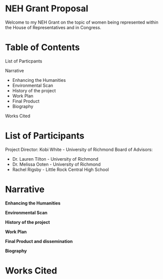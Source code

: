 # NEH Grant Proposal

Welcome to my NEH Grant on the topic of women being represented within the House of Representatives and in Congress.

# Table of Contents

List of Particpants

Narrative
  - Enhancing the Humanities
  - Environmental Scan
  - History of the project
  - Work Plan
  - Final Product
  - Biography 
  
 Works Cited 
 
# List of Participants

Project Director: Kobi White - University of Richmond
Board of Advisors: 
  - Dr. Lauren Tilton - University of Richmond
  - Dr. Melissa Ooten - University of Richmond
  - Rachel Rigsby - Little Rock Central High School
  

# Narrative

**Enhancing the Humanities**

**Environmental Scan**

**History of the project**

**Work Plan**

**Final Product and dissemination**

**Biography**

# Works Cited
